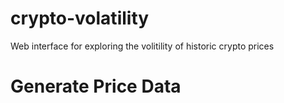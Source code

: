 # crypto-volatility
Web interface for exploring the volitility of historic crypto prices


# Generate Price Data